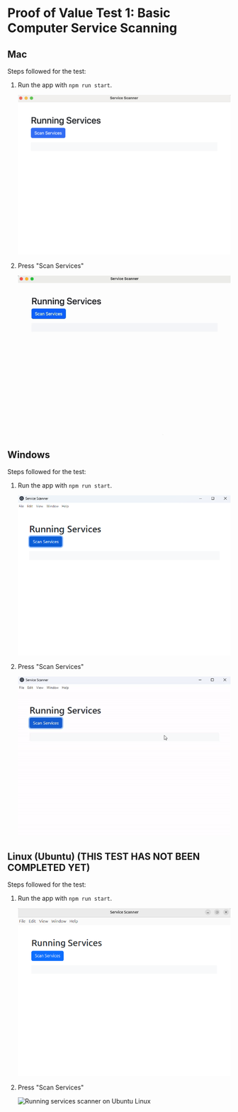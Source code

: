 # Proof of Value Test 1: Basic Computer Service Scanning

## Mac

Steps followed for the test:

1. Run the app with `npm run start`.

   ![Starting up the app on Mac](../../resources/docImages/PoVTest1-Mac-1.png "Startup on Mac")

2. Press "Scan Services"

   ![Running services scanner on Mac](../../resources/docImages/PoVTest1-Mac-2.gif "Scan on Mac")

## Windows

Steps followed for the test:

1. Run the app with `npm run start`.

   ![Starting up the app on Windows](../../resources/docImages/PoVTest1-Windows-1.png "Startup on Windows")

2. Press "Scan Services"

   ![Running services scanner on Windows](../../resources/docImages/PoVTest1-Windows-2.gif "Scan on Windows")

## Linux (Ubuntu) (THIS TEST HAS NOT BEEN COMPLETED YET)

Steps followed for the test:

1. Run the app with `npm run start`.

   ![Starting up the app on Ubuntu Linux](../../resources/docImages/PoVTest1-Ubuntu-1.png "Startup on Ubuntu Linux")

2. Press "Scan Services"

   ![Running services scanner on Ubuntu Linux](../../resources/docImages/PoVTest1-Ubuntu-2.gif "Scan on Ubuntu Linux")
